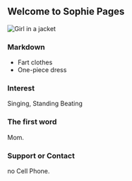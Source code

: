 ## Welcome to Sophie Pages

<img src="https://ptt.cc/fzDTHz" attr="https://repository-images.githubusercontent.com/293299392/f6490980-12be-11eb-94ac-d440f39a50eb" alt="Girl in a jacket" >

### Markdown
- Fart clothes
- One-piece dress

### Interest

Singing, Standing Beating

### The first word

Mom.

### Support or Contact

no Cell Phone.
